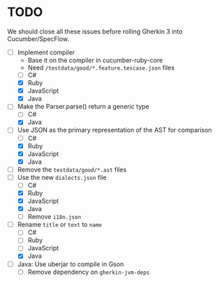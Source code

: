 # TODO

We should close all these issues before rolling Gherkin 3 into Cucumber/SpecFlow.

- [ ] Implement compiler
  - Base it on the compiler in cucumber-ruby-core
  - Need `/testdata/good/*.feature.tescase.json` files
  - [ ] C#
  - [x] Ruby
  - [x] JavaScript
  - [x] Java
- [ ] Make the Parser.parse() return a generic type
  - [ ] C#
  - [x] Java
- [ ] Use JSON as the primary representation of the AST for comparison
  - [ ] C#
  - [x] Ruby
  - [x] JavaScript
  - [x] Java
- [ ] Remove the `testdata/good/*.ast` files
- [ ] Use the new `dialects.json` file
  - [ ] C#
  - [x] Ruby
  - [x] JavaScript
  - [x] Java
  - [ ] Remove `i18n.json`
- [ ] Rename `title` or `text` to `name`
  - [ ] C#
  - [ ] Ruby
  - [ ] JavaScript
  - [x] Java
- [ ] Java: Use uberjar to compile in Gson
  - [ ] Remove dependency on `gherkin-jvm-deps`
